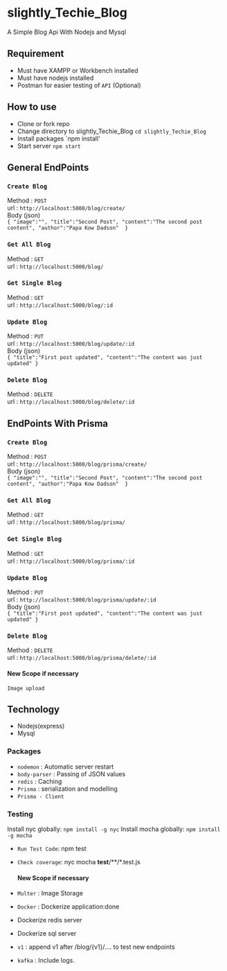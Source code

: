 # slightly_Techie_Blog
A Simple Blog Api With Nodejs and Mysql

## Requirement
- Must have XAMPP or Workbench installed
- Must have nodejs installed
- Postman for easier testing of `API` (Optional)
  
## How to use
- Clone or fork repo
- Change directory to slightly_Techie_Blog `cd slightly_Techie_Blog`
- Install packages `npm install'
- Start server `npm start` 

## General EndPoints
### `Create Blog` 
Method : `POST` <br>
url : `http://localhost:5000/blog/create/` <br>
Body (json) <br>
`{
    "image":"",
    "title":"Second Post",
    "content":"The second post content",
    "author":"Papa Kow Dadson" 
}` <br>

### `Get All Blog`
Method : `GET` <br>
url : `http://localhost:5000/blog/` <br>

### `Get Single Blog`
Method : `GET` <br>
url : `http://localhost:5000/blog/:id` <br>

### `Update Blog` 
Method : `PUT` <br>
url : `http://localhost:5000/blog/update/:id` <br>
Body (json) <br>
`{
    "title":"First post updated",
    "content":"The content was just updated"
}` <br>


### `Delete Blog` 
Method : `DELETE` <br>
url : `http://localhost:5000/blog/delete/:id` <br>


## EndPoints With Prisma
### `Create Blog` 
Method : `POST` <br>
url : `http://localhost:5000/blog/prisma/create/` <br>
Body (json) <br>
`{
    "image":"",
    "title":"Second Post",
    "content":"The second post content",
    "author":"Papa Kow Dadson" 
}` <br>

### `Get All Blog`
Method : `GET` <br>
url : `http://localhost:5000/blog/prisma/` <br>

### `Get Single Blog`
Method : `GET` <br>
url : `http://localhost:5000/blog/prisma/:id` <br>

### `Update Blog` 
Method : `PUT` <br>
url : `http://localhost:5000/blog/prisma/update/:id` <br>
Body (json) <br>
`{
    "title":"First post updated",
    "content":"The content was just updated"
}` <br>


### `Delete Blog` 
Method : `DELETE` <br>
url : `http://localhost:5000/blog/prisma/delete/:id` <br>

#### New Scope if necessary
`Image upload` <br>

## Technology
- Nodejs(express)
- Mysql

### Packages
- `nodemon` : Automatic server restart
- `body-parser` : Passing of JSON values
- `redis` : Caching
- `Prisma` : serialization and modelling
- `Prisma - Client`

### Testing
Install nyc globally: `npm install -g nyc`
Install mocha globally: `npm install -g mocha`
- `Run Test Code`: npm test
- `Check coverage`: nyc mocha __test__/**/*.test.js
  
  #### New Scope if necessary
- `Multer` : Image Storage
- `Docker`  : Dockerize application:done
- Dockerize redis server
- Dockerize sql server
- `v1` : append v1 after /blog/{v1}/.... to test new endpoints
- `kafka` : Include logs.
